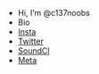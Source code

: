 - Hi, I’m @c137noobs
- Bio
- <a href="https://www.instagram.com/babylegc137/">Insta</a>
- <a href="https://twitter.com/kcmobiado">Twitter</a>
- <a href="https://soundcloud.com/c137noobricks">SoundCl</a>
- <a href="https://www.facebook.com/davie3112/">Meta</a>
<!---
nhatha3112/nhatha3112 is a ✨ special ✨ repository because its `README.md` (this file) appears on your GitHub profile.
You can click the Preview link to take a look at your changes.
--->
